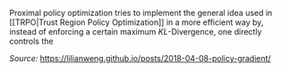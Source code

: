 Proximal policy optimization tries to implement the general idea used in [[TRPO|Trust Region Policy Optimization]] in a more efficient way by, instead of enforcing a certain maximum $KL$-Divergence, one directly controls the 


*Source:* https://lilianweng.github.io/posts/2018-04-08-policy-gradient/
